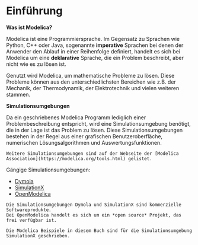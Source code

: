 # Einführung

**Was ist Modelica?**

Modelica ist eine Programmiersprache.
Im Gegensatz zu Sprachen wie Python, C++ oder Java, sogenannte **imperative**
Sprachen bei denen der Anwender den Ablauf in einer Reihenfolge definiert,
handelt es sich bei Modelica um eine **deklarative** Sprache, 
die ein Problem beschreibt, aber nicht wie es zu lösen ist.

Genutzt wird Modelica, um mathematische Probleme zu lösen.
Diese Probleme können aus den unterschiedlichsten Bereichen wie z.B. 
der Mechanik, der Thermodynamik, der Elektrotechnik und vielen weiteren stammen.


**Simulationsumgebungen**

Da ein geschriebenes Modelica Programm lediglich einer Problembeschreibung 
entspricht, wird eine Simulationsumgebung benötigt, die in der Lage ist 
das Problem zu lösen. Diese Simulationsumgebungen bestehen in der Regel aus 
einer grafischen Benutzeroberfläche, numerischen Lösungsalgorithmen und
Auswertungsfunktionen.

```{margin} 
Weitere Simulationsumgebungen sind auf der Webseite der [Modelica Association](https://modelica.org/tools.html) gelistet.
```

Gängige Simulationsumgebungen:
* [Dymola](https://www.3ds.com/de/produkte-und-services/catia/produkte/dymola/)
* [SimulationX](https://www.esi-group.com/products/system-simulation)
* [OpenModelica](https://openmodelica.org/)
  
```{admonition} Ergänzung
Die Simulationsumgebungen Dymola und SimulationX sind kommerzielle Softwareprodukte.
Bei OpenModelica handelt es sich um ein *open source* Projekt, das frei verfügbar ist. 
```

```{admonition} Hinweis
Die Modelica Beispiele in diesem Buch sind für die Simulationsumgebung SimulationX geschrieben.
```